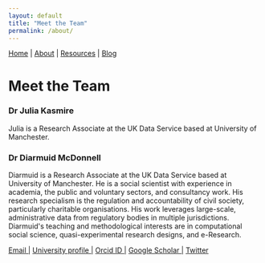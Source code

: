 ```yaml
---
layout: default
title: "Meet the Team"
permalink: /about/
---
```


<a href="https://ukdataserviceopen.github.io/new-forms-of-data">Home</a> | <a href="https://ukdataserviceopen.github.io/new-forms-of-data/about">About</a> | <a href="https://ukdataserviceopen.github.io/new-forms-of-data/resources">Resources</a> | <a href="https://ukdataserviceopen.github.io/new-forms-of-data/blog">Blog</a>

# Meet the Team

### Dr Julia Kasmire

Julia is a Research Associate at the UK Data Service based at University of Manchester. 

### Dr Diarmuid McDonnell

Diarmuid is a Research Associate at the UK Data Service based at University of Manchester. He is a social scientist with experience in academia, the public and voluntary sectors, and consultancy work. His research specialism is the regulation and accountability of civil society, particularly charitable organisations. His work leverages large-scale, administrative data from regulatory bodies in multiple jurisdictions. Diarmuid's teaching and methodological interests are in computational social science, quasi-experimental research designs, and e-Research.

<a href="mailto:diarmuid.mcdonnell@manchester.ac.uk" target="_blank">Email     |</a>
<a href="https://www.research.manchester.ac.uk/portal/diarmuid.mcdonnell.html" target="_blank">    University profile    |</a>
<a href="https://orcid.org/0000-0003-4468-1605" target="_blank">    Orcid ID    |</a>
<a href="https://scholar.google.co.uk/citations?user=TaR1F1QAAAAJ&hl=en&oi=ao" target="_blank">    Google Scholar    |</a>
<a href="https://twitter.com/diarmuidmc" target="_blank">    Twitter</a>
